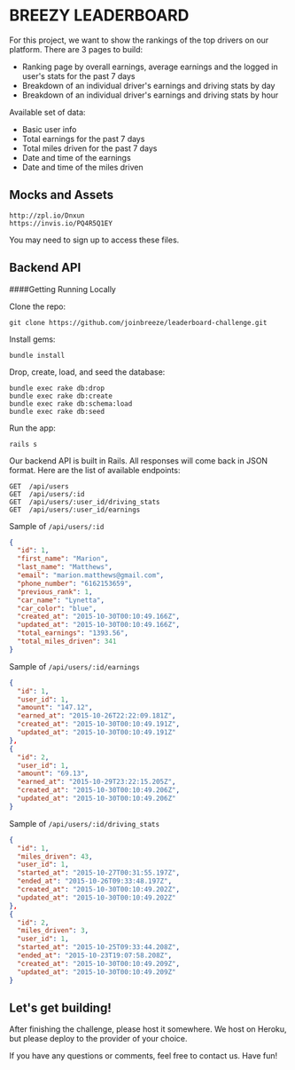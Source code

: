 BREEZY LEADERBOARD
=================

For this project, we want to show the rankings of the top drivers on our platform.
There are 3 pages to build:

* Ranking page by overall earnings, average earnings and the logged in user's stats for the past 7 days
* Breakdown of an individual driver's earnings and driving stats by day
* Breakdown of an individual driver's earnings and driving stats by hour

Available set of data:
* Basic user info
* Total earnings for the past 7 days
* Total miles driven for the past 7 days
* Date and time of the earnings
* Date and time of the miles driven

Mocks and Assets
----------------
```
http://zpl.io/Dnxun
https://invis.io/PQ4R5Q1EY
```
You may need to sign up to access these files.

Backend API
-----------

####Getting Running Locally

Clone the repo:
```
git clone https://github.com/joinbreeze/leaderboard-challenge.git
```

Install gems:
```
bundle install
```

Drop, create, load, and seed the database:
```
bundle exec rake db:drop
bundle exec rake db:create
bundle exec rake db:schema:load
bundle exec rake db:seed
```

Run the app:
```
rails s
```


Our backend API is built in Rails. All responses will come back in JSON format.
Here are the list of available endpoints:

```
GET  /api/users
GET  /api/users/:id
GET  /api/users/:user_id/driving_stats
GET  /api/users/:user_id/earnings
```

Sample of `/api/users/:id`
```json
{
  "id": 1,
  "first_name": "Marion",
  "last_name": "Matthews",
  "email": "marion.matthews@gmail.com",
  "phone_number": "6162153659",
  "previous_rank": 1,
  "car_name": "Lynetta",
  "car_color": "blue",
  "created_at": "2015-10-30T00:10:49.166Z",
  "updated_at": "2015-10-30T00:10:49.166Z",
  "total_earnings": "1393.56",
  "total_miles_driven": 341
}
```

Sample of `/api/users/:id/earnings`
```json
{
  "id": 1,
  "user_id": 1,
  "amount": "147.12",
  "earned_at": "2015-10-26T22:22:09.181Z",
  "created_at": "2015-10-30T00:10:49.191Z",
  "updated_at": "2015-10-30T00:10:49.191Z"
},
{
  "id": 2,
  "user_id": 1,
  "amount": "69.13",
  "earned_at": "2015-10-29T23:22:15.205Z",
  "created_at": "2015-10-30T00:10:49.206Z",
  "updated_at": "2015-10-30T00:10:49.206Z"
}
```

Sample of `/api/users/:id/driving_stats`
```json
{
  "id": 1,
  "miles_driven": 43,
  "user_id": 1,
  "started_at": "2015-10-27T00:31:55.197Z",
  "ended_at": "2015-10-26T09:33:48.197Z",
  "created_at": "2015-10-30T00:10:49.202Z",
  "updated_at": "2015-10-30T00:10:49.202Z"
},
{
  "id": 2,
  "miles_driven": 3,
  "user_id": 1,
  "started_at": "2015-10-25T09:33:44.208Z",
  "ended_at": "2015-10-23T19:07:58.208Z",
  "created_at": "2015-10-30T00:10:49.209Z",
  "updated_at": "2015-10-30T00:10:49.209Z"
}
```

Let's get building!
-------------------
After finishing the challenge, please host it somewhere. We host on Heroku, but please deploy to the provider of your choice.

If you have any questions or comments, feel free to contact us. Have fun!
